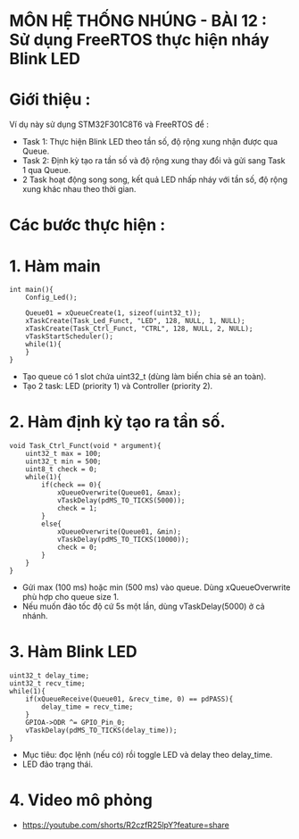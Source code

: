 # MÔN HỆ THỐNG NHÚNG - BÀI 12 : Sử dụng FreeRTOS thực hiện nháy Blink LED   
# Giới thiệu : 
Ví dụ này sử dụng STM32F301C8T6 và FreeRTOS để :
- Task 1: Thực hiện Blink LED theo tần số, độ rộng xung nhận được qua Queue.
- Task 2: Định kỳ tạo ra tần số và độ rộng xung thay đổi và gửi sang Task 1 qua Queue.
- 2 Task hoạt động song song, kết quả LED nhấp nháy với tần số, độ rộng xung khác nhau theo thời gian.

# Các bước thực hiện :
# 1. Hàm main 
``` 
int main(){
	Config_Led();
	
	Queue01 = xQueueCreate(1, sizeof(uint32_t));
	xTaskCreate(Task_Led_Funct, "LED", 128, NULL, 1, NULL);
	xTaskCreate(Task_Ctrl_Funct, "CTRL", 128, NULL, 2, NULL);
	vTaskStartScheduler();
	while(1){
	}
}
```
- Tạo queue có 1 slot chứa uint32_t (dùng làm biến chia sẻ an toàn).
- Tạo 2 task: LED (priority 1) và Controller (priority 2).
# 2. Hàm định kỳ tạo ra tần số.
```
void Task_Ctrl_Funct(void * argument){
	uint32_t max = 100;
	uint32_t min = 500;
	uint8_t check = 0;
	while(1){
		if(check == 0){
			xQueueOverwrite(Queue01, &max);
			vTaskDelay(pdMS_TO_TICKS(5000));
			check = 1;
		}
		else{
			xQueueOverwrite(Queue01, &min);
			vTaskDelay(pdMS_TO_TICKS(10000));
			check = 0;
		}
	}
}
```
- Gửi max (100 ms) hoặc min (500 ms) vào queue. Dùng xQueueOverwrite phù hợp cho queue size 1.
- Nếu muốn đảo tốc độ cứ 5s một lần, dùng vTaskDelay(5000) ở cả nhánh.
# 3. Hàm Blink LED 
```
uint32_t delay_time;
uint32_t recv_time;
while(1){
    if(xQueueReceive(Queue01, &recv_time, 0) == pdPASS){
        delay_time = recv_time;
    }
    GPIOA->ODR ^= GPIO_Pin_0;
    vTaskDelay(pdMS_TO_TICKS(delay_time));
}
```
-  Mục tiêu: đọc lệnh (nếu có) rồi toggle LED và delay theo delay_time.
- LED đảo trạng thái.

# 4. Video mô phỏng
 - https://youtube.com/shorts/R2czfR25lpY?feature=share
